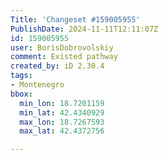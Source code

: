 ```yaml
---
Title: 'Changeset #159005955'
PublishDate: 2024-11-11T12:11:07Z
id: 159005955
user: BorisDobrovolskiy
comment: Existed pathway
created_by: iD 2.30.4
tags:
- Montenegro
bbox:
  min_lon: 18.7201159
  min_lat: 42.4340929
  max_lon: 18.7267593
  max_lat: 42.4372756

---
```

